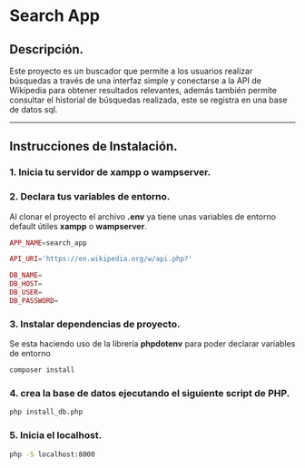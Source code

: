 # Search App

## Descripción.
Este proyecto es un buscador que permite a los usuarios realizar búsquedas a través de una interfaz simple y conectarse a la API de Wikipedia para obtener resultados relevantes, además también permite consultar el historial de búsquedas realizada, este se registra en una base de datos sql.

------------

## Instrucciones de Instalación.

### 1.  Inicia tu servidor de xampp o wampserver.
### 2.  Declara tus variables de entorno.
Al clonar el proyecto el archivo **.env** ya tiene unas variables de entorno default útiles **xampp** o **wampserver**. 
```php
APP_NAME=search_app

API_URI='https://en.wikipedia.org/w/api.php?'

DB_NAME=
DB_HOST=
DB_USER=
DB_PASSWORD=
```
### 3. Instalar dependencias de proyecto.
Se esta haciendo uso de la librería **phpdotenv** para poder declarar variables de entorno 
```bash
composer install
```
### 4. crea la base de datos ejecutando el siguiente script de PHP.
```bash
php install_db.php
```
### 5. Inicia el localhost.
```bash
php -S localhost:8000
```
